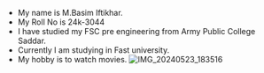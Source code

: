 
- My name is M.Basim Iftikhar.
- My Roll No is 24k-3044
- I have studied my FSC pre engineering from Army Public College Saddar.
- Currently I am studying in Fast university.
- My hobby is to watch movies.
![IMG_20240523_183516](https://github.com/user-attachments/assets/ac64c88d-de86-44ad-9d82-6da521d34ac6)
